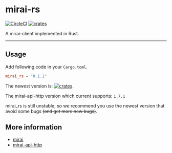 # mirai-rs 

[![CircleCI](https://circleci.com/gh/HoshinoTented/mirai-rs.svg?style=svg)](https://circleci.com/gh/HoshinoTented/mirai-rs)
[![crates](https://img.shields.io/crates/v/mirai_rs)](https://crates.io/crates/mirai_rs)

A mirai-client implemented in Rust.

-------------

## Usage

Add following code in your `Cargo.toml`.

```toml
mirai_rs = "0.1.1"
```

The newest version is: [![crates](https://img.shields.io/crates/v/mirai_rs)](https://crates.io/crates/mirai_rs).

The mirai-api-http version which current supports: `1.7.1`

mirai_rs is still unstable, so we recommend you use the newest version that avoid some bugs ~~(and get more new bugs)~~.

## More information

* [mirai](https://github.com/mamoe/mirai)
* [mirai-api-http](https://github.com/mamoe/mirai-api-http)
